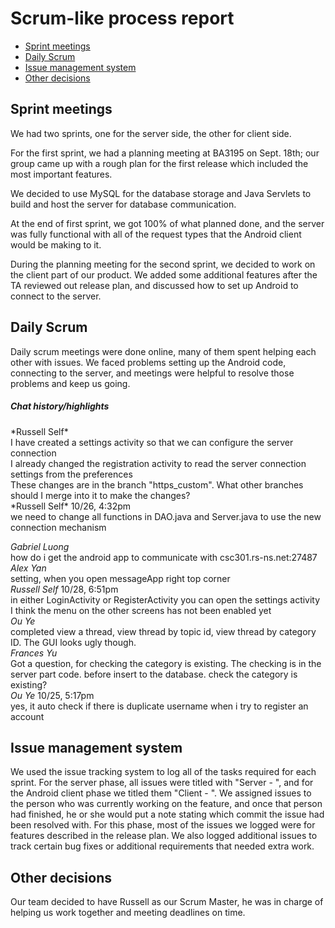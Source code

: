 <h1>Scrum-like process report</h1>

 * [Sprint meetings](#sprint-meetings)
 * [Daily Scrum](#daily-scrum)
 * [Issue management system](#issue-management-system)
 * [Other decisions](#other-decisions)

## Sprint meetings ##
We had two sprints, one for the server side, the other for client side.  

For the first sprint, we had a planning meeting at BA3195 on Sept. 18th; our group came up with a rough plan for the first release which included the most important features.  

We decided to use MySQL for the database storage and Java Servlets to build and host the server for database communication.  

At the end of first sprint, we got 100% of what planned done, and the server was fully functional with all of the request types that the Android client would be making to it.<br>

During the planning meeting for the second sprint, we decided to work on the client part of our product. We added some additional features after the TA reviewed out release plan, and discussed how to set up Android to connect to the server.  

## Daily Scrum ##
Daily scrum meetings were done online, many of them spent helping each other with issues. We faced problems setting up the Android code, connecting to the server, and meetings were helpful to resolve those problems and keep us going.
<br>

<h5> Chat history/highlights </h5>
*Russell Self*<br>
I have created a settings activity so that we can configure the server connection<br>
I already changed the registration activity to read the server connection settings from the preferences<br>
These changes are in the branch "https_custom". What other branches should I merge into it to make the changes?<br>
*Russell Self*
10/26, 4:32pm<br>
we need to change all functions in DAO.java and Server.java to use the new connection mechanism<br></p>

*Gabriel Luong* <br>
how do i get the android app to communicate with csc301.rs-ns.net:27487<br>
*Alex Yan* <br>
setting, when you open messageApp  right top corner<br>
*Russell Self*
10/28, 6:51pm <br>
in either LoginActivity or RegisterActivity you can open the settings activity<br>
I think the menu on the other screens has not been enabled yet<br>
*Ou Ye*<br>
completed view a thread, view thread by topic id, view thread by category ID. The GUI looks ugly though.<br>
*Frances Yu*<br>
Got a question, for checking the category is existing. The checking is in the server part code. before insert to the database. check the category is existing?<br>
*Ou Ye*
10/25, 5:17pm<br>
yes, it auto check if there is duplicate username when i try to register an account<br>

## Issue management system ##

We used the issue tracking system to log all of the tasks required for each sprint. For the server phase, all issues were titled with "Server - ", and for the Android client phase we titled them "Client - ". We assigned issues to the person who was currently working on the feature, and once that person had finished, he or she would put a note stating which commit the issue had been resolved with. For this phase, most of the issues we logged were for features described in the release plan. We also logged additional issues to track certain bug fixes or additional requirements that needed extra work.

## Other decisions ##
Our team decided to have Russell as our Scrum Master, he was in charge of helping us work together and meeting deadlines on time.

